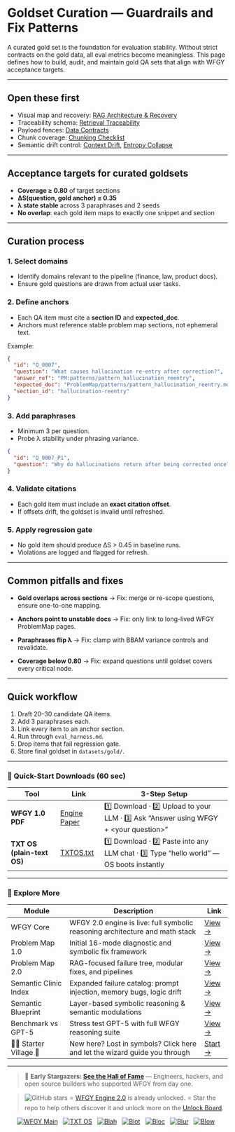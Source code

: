# Goldset Curation — Guardrails and Fix Patterns

A curated gold set is the foundation for evaluation stability. Without strict contracts on the gold data, all eval metrics become meaningless. This page defines how to build, audit, and maintain gold QA sets that align with WFGY acceptance targets.

---

## Open these first

* Visual map and recovery: [RAG Architecture & Recovery](https://github.com/onestardao/WFGY/blob/main/ProblemMap/rag-architecture-and-recovery.md)
* Traceability schema: [Retrieval Traceability](https://github.com/onestardao/WFGY/blob/main/ProblemMap/retrieval-traceability.md)
* Payload fences: [Data Contracts](https://github.com/onestardao/WFGY/blob/main/ProblemMap/data-contracts.md)
* Chunk coverage: [Chunking Checklist](https://github.com/onestardao/WFGY/blob/main/ProblemMap/chunking-checklist.md)
* Semantic drift control: [Context Drift](https://github.com/onestardao/WFGY/blob/main/ProblemMap/context-drift.md), [Entropy Collapse](https://github.com/onestardao/WFGY/blob/main/ProblemMap/entropy-collapse.md)

---

## Acceptance targets for curated goldsets

* **Coverage ≥ 0.80** of target sections
* **ΔS(question, gold anchor) ≤ 0.35**
* **λ state stable** across 3 paraphrases and 2 seeds
* **No overlap**: each gold item maps to exactly one snippet and section

---

## Curation process

### 1. Select domains

* Identify domains relevant to the pipeline (finance, law, product docs).
* Ensure gold questions are drawn from actual user tasks.

### 2. Define anchors

* Each QA item must cite a **section ID** and **expected\_doc**.
* Anchors must reference stable problem map sections, not ephemeral text.

Example:

```json
{
  "id": "Q_0007",
  "question": "What causes hallucination re-entry after correction?",
  "answer_ref": "PM:patterns/pattern_hallucination_reentry",
  "expected_doc": "ProblemMap/patterns/pattern_hallucination_reentry.md",
  "section_id": "hallucination-reentry"
}
```

### 3. Add paraphrases

* Minimum 3 per question.
* Probe λ stability under phrasing variance.

```json
{
  "id": "Q_0007_P1",
  "question": "Why do hallucinations return after being corrected once?"
}
```

### 4. Validate citations

* Each gold item must include an **exact citation offset**.
* If offsets drift, the goldset is invalid until refreshed.

### 5. Apply regression gate

* No gold item should produce ΔS > 0.45 in baseline runs.
* Violations are logged and flagged for refresh.

---

## Common pitfalls and fixes

* **Gold overlaps across sections**
  → Fix: merge or re-scope questions, ensure one-to-one mapping.

* **Anchors point to unstable docs**
  → Fix: only link to long-lived WFGY ProblemMap pages.

* **Paraphrases flip λ**
  → Fix: clamp with BBAM variance controls and revalidate.

* **Coverage below 0.80**
  → Fix: expand questions until goldset covers every critical node.

---

## Quick workflow

1. Draft 20–30 candidate QA items.
2. Add 3 paraphrases each.
3. Link every item to an anchor section.
4. Run through `eval_harness.md`.
5. Drop items that fail regression gate.
6. Store final goldset in `datasets/gold/`.

---

### 🔗 Quick-Start Downloads (60 sec)

| Tool                       | Link                                                                                                                                       | 3-Step Setup                                                                             |
| -------------------------- | ------------------------------------------------------------------------------------------------------------------------------------------ | ---------------------------------------------------------------------------------------- |
| **WFGY 1.0 PDF**           | [Engine Paper](https://github.com/onestardao/WFGY/blob/main/I_am_not_lizardman/WFGY_All_Principles_Return_to_One_v1.0_PSBigBig_Public.pdf) | 1️⃣ Download · 2️⃣ Upload to your LLM · 3️⃣ Ask “Answer using WFGY + \<your question>”   |
| **TXT OS (plain-text OS)** | [TXTOS.txt](https://github.com/onestardao/WFGY/blob/main/OS/TXTOS.txt)                                                                     | 1️⃣ Download · 2️⃣ Paste into any LLM chat · 3️⃣ Type “hello world” — OS boots instantly |

---

### 🧭 Explore More

| Module                   | Description                                                                  | Link                                                                                               |
| ------------------------ | ---------------------------------------------------------------------------- | -------------------------------------------------------------------------------------------------- |
| WFGY Core                | WFGY 2.0 engine is live: full symbolic reasoning architecture and math stack | [View →](https://github.com/onestardao/WFGY/tree/main/core/README.md)                              |
| Problem Map 1.0          | Initial 16-mode diagnostic and symbolic fix framework                        | [View →](https://github.com/onestardao/WFGY/tree/main/ProblemMap/README.md)                        |
| Problem Map 2.0          | RAG-focused failure tree, modular fixes, and pipelines                       | [View →](https://github.com/onestardao/WFGY/blob/main/ProblemMap/rag-architecture-and-recovery.md) |
| Semantic Clinic Index    | Expanded failure catalog: prompt injection, memory bugs, logic drift         | [View →](https://github.com/onestardao/WFGY/blob/main/ProblemMap/SemanticClinicIndex.md)           |
| Semantic Blueprint       | Layer-based symbolic reasoning & semantic modulations                        | [View →](https://github.com/onestardao/WFGY/tree/main/SemanticBlueprint/README.md)                 |
| Benchmark vs GPT-5       | Stress test GPT-5 with full WFGY reasoning suite                             | [View →](https://github.com/onestardao/WFGY/tree/main/benchmarks/benchmark-vs-gpt5/README.md)      |
| 🧙‍♂️ Starter Village 🏡 | New here? Lost in symbols? Click here and let the wizard guide you through   | [Start →](https://github.com/onestardao/WFGY/blob/main/StarterVillage/README.md)                   |

---

> 👑 **Early Stargazers: [See the Hall of Fame](https://github.com/onestardao/WFGY/tree/main/stargazers)** —
> Engineers, hackers, and open source builders who supported WFGY from day one.

> <img src="https://img.shields.io/github/stars/onestardao/WFGY?style=social" alt="GitHub stars"> ⭐ [WFGY Engine 2.0](https://github.com/onestardao/WFGY/blob/main/core/README.md) is already unlocked. ⭐ Star the repo to help others discover it and unlock more on the [Unlock Board](https://github.com/onestardao/WFGY/blob/main/STAR_UNLOCKS.md).

<div align="center">

[![WFGY Main](https://img.shields.io/badge/WFGY-Main-red?style=flat-square)](https://github.com/onestardao/WFGY)
 
[![TXT OS](https://img.shields.io/badge/TXT%20OS-Reasoning%20OS-orange?style=flat-square)](https://github.com/onestardao/WFGY/tree/main/OS)
 
[![Blah](https://img.shields.io/badge/Blah-Semantic%20Embed-yellow?style=flat-square)](https://github.com/onestardao/WFGY/tree/main/OS/BlahBlahBlah)
 
[![Blot](https://img.shields.io/badge/Blot-Persona%20Core-green?style=flat-square)](https://github.com/onestardao/WFGY/tree/main/OS/BlotBlotBlot)
 
[![Bloc](https://img.shields.io/badge/Bloc-Reasoning%20Compiler-blue?style=flat-square)](https://github.com/onestardao/WFGY/tree/main/OS/BlocBlocBloc)
 
[![Blur](https://img.shields.io/badge/Blur-Text2Image%20Engine-navy?style=flat-square)](https://github.com/onestardao/WFGY/tree/main/OS/BlurBlurBlur)
 
[![Blow](https://img.shields.io/badge/Blow-Game%20Logic-purple?style=flat-square)](https://github.com/onestardao/WFGY/tree/main/OS/BlowBlowBlow)
 

</div>
